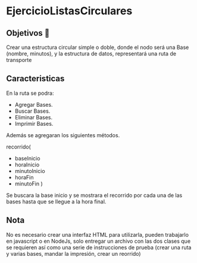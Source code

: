 # EjercicioListasCirculares

## Objetivos 🥅

Crear una estructura circular simple o doble, donde el nodo será una Base (nombre, minutos), y la estructura de datos, representará una ruta de transporte

## Caracteristicas
 En la ruta se podra:
 - Agregar Bases.
 - Buscar Bases.
 - Eliminar Bases.
 - Imprimir Bases.

Además se agregaran los siguientes métodos.

recorrido(
- baseInicio      
- horaInicio 
- minutoInicio    
- horaFin        
- minutoFin
)
    
Se buscara la base inicio y se mostrara el recorrido por cada una de las bases hasta que se llegue a la hora final.

## Nota
No es necesario crear una interfaz HTML para utilizarla, pueden trabajarlo en javascript o en NodeJs, solo entregar un archivo con las dos clases que se requieren así como una serie de instrucciones de prueba (crear una ruta y varias bases, mandar la impresión, crear un reorrido)

